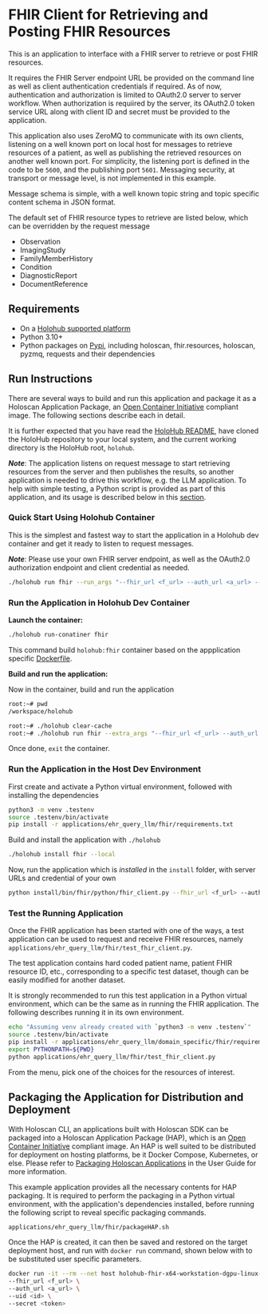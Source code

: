 # FHIR Client for Retrieving and Posting FHIR Resources

This is an application to interface with a FHIR server to retrieve or post FHIR resources.

It requires the FHIR Server endpoint URL be provided on the command line as well as client authentication credentials if required. As of now, authentication and authorization is limited to OAuth2.0 server to server workflow. When authorization is requiired by the server, its OAuth2.0 token service URL along with client ID and secret must be provided to the application.

This application also uses ZeroMQ to communicate with its own clients, listening on a well known port on local host for messages to retrieve resources of a patient, as well as publishing the retrieved resources on another well known port. For simplicity, the listening port is defined in the code to be `5600`, and the publishing port `5601`. Messaging security, at transport or message level, is not implemented in this example.

Message schema is simple, with a well known topic string and topic specific content schema in JSON format.

The default set of FHIR resource types to retrieve are listed below, which can be overridden by the request message

- Observation
- ImagingStudy
- FamilyMemberHistory
- Condition
- DiagnosticReport
- DocumentReference

## Requirements

- On a [Holohub supported platform](../../README.md#supported-platforms)
- Python 3.10+
- Python packages on [Pypi](https://pypi.org), including holoscan, fhir.resources, holoscan, pyzmq, requests and their dependencies

## Run Instructions

There are several ways to build and run this application and package it as a Holoscan Application Package, an [Open Container Initiative](https://opencontainers.org/) compliant image. The following sections describe each in detail.

It is further expected that you have read the [HoloHub README](../../../README.md), have cloned the HoloHub repository to your local system, and the current working directory is the HoloHub root, `holohub`.

**_Note_**:
The application listens on request message to start retrieving resources from the server and then publishes the results, so another application is needed to drive this workflow, e.g. the LLM application. To help with simple testing, a Python script is provided as part of this application, and its usage is described below in this [section](#test-the-running-application).

### Quick Start Using Holohub Container

This is the simplest and fastest way to start the application in a Holohub dev container and get it ready to listen to request messages.

**_Note_**:
Please use your own FHIR server endpoint, as well as the OAuth2.0 authorization endpoint and client credential as needed.

```bash
./holohub run fhir --run_args "--fhir_url <f_url> --auth_url <a_url> --uid <id> --secret <token>"
```

### Run the Application in Holohub Dev Container

**Launch the container:**

```bash
./holohub run-conatiner fhir
```

This command build `holohub:fhir` container based on the appplication specific [Dockerfile](./Dockerfile).

**Build and run the application:**

Now in the container, build and run the application

```bash
root:~# pwd
/workspace/holohub

root:~# ./holohub clear-cache
root:~# ./holohub run fhir --extra_args "--fhir_url <f_url> --auth_url <a_url> --uid <id> --secret <token>"
```

Once done, `exit` the container.

### Run the Application in the Host Dev Environment

First create and activate a Python virtual environment, followed with installing the dependencies

```bash
python3 -m venv .testenv
source .testenv/bin/activate
pip install -r applications/ehr_query_llm/fhir/requirements.txt
```

Build and install the application with `./holohub`

```bash
./holohub install fhir --local
```

Now, run the application which is _installed_ in the `install` folder, with server URLs and credential of your own

```bash
python install/bin/fhir/python/fhir_client.py --fhir_url <f_url> --auth_url <a_url> --uid <id> --secret <token>
```

### Test the Running Application

Once the FHIR application has been started with one of the ways, a test application can be used to request and receive FHIR resources, namely `applications/ehr_query_llm/fhir/test_fhir_client.py`.

The test application contains hard coded patient name, patient FHIR resource ID, etc., corresponding to a specific test dataset, though can be easily modified for another dataset.

It is strongly recommended to run this test application in a Python virtual environment, which can be the same as in running the FHIR application. The following describes running it in its own environment.

```bash
echo "Assuming venv already created with `python3 -m venv .testenv`"
source .testenv/bin/activate
pip install -r applications/ehr_query_llm/domain_specific/fhir/requirements.txt
export PYTHONPATH=${PWD}
python applications/ehr_query_llm/fhir/test_fhir_client.py
```

From the menu, pick one of the choices for the resources of interest.

## Packaging the Application for Distribution and Deployment

With Holoscan CLI, an applications built with Holoscan SDK can be packaged into a Holoscan Application Package (HAP), which is an [Open Container Initiative](https://opencontainers.org/) compliant image. An HAP is well suited to be distributed for deployment on hosting platforms, be it Docker Compose, Kubernetes, or else. Please refer to [Packaging Holoscan Applications](https://docs.nvidia.com/holoscan/sdk-user-guide/holoscan_packager.html) in the User Guide for more information.

This example application provides all the necessary contents for HAP packaging. It is required to perform the packaging in a Python virtual environment, with the application's dependencies installed, before running the following script to reveal specific packaging commands.

```bash
applications/ehr_query_llm/fhir/packageHAP.sh
```

Once the HAP is created, it can then be saved and restored on the target deployment host, and run with `docker run` command, shown below with to be substituted user specific parameters.

```bash
docker run -it --rm --net host holohub-fhir-x64-workstation-dgpu-linux-amd64:1.0 \
--fhir_url <f_url> \
--auth_url <a_url> \
--uid <id> \
--secret <token>
```
